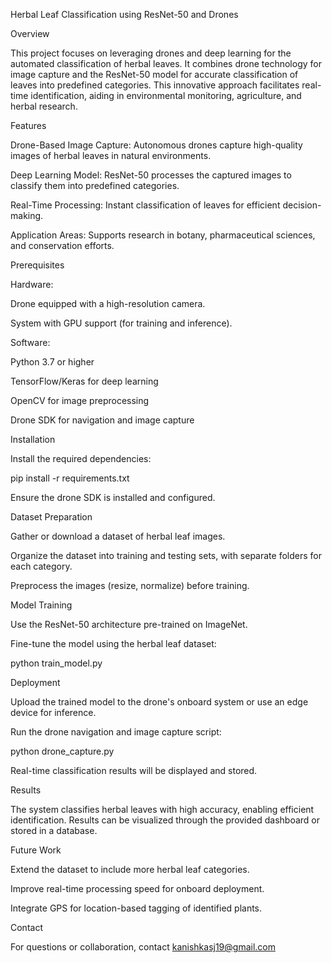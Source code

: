Herbal Leaf Classification using ResNet-50 and Drones

Overview

This project focuses on leveraging drones and deep learning for the automated classification of herbal leaves. It combines drone technology for image capture and the ResNet-50 model for accurate classification of leaves into predefined categories. This innovative approach facilitates real-time identification, aiding in environmental monitoring, agriculture, and herbal research.

Features

Drone-Based Image Capture: Autonomous drones capture high-quality images of herbal leaves in natural environments.

Deep Learning Model: ResNet-50 processes the captured images to classify them into predefined categories.

Real-Time Processing: Instant classification of leaves for efficient decision-making.

Application Areas: Supports research in botany, pharmaceutical sciences, and conservation efforts.

Prerequisites

Hardware:

Drone equipped with a high-resolution camera.

System with GPU support (for training and inference).

Software:

Python 3.7 or higher

TensorFlow/Keras for deep learning

OpenCV for image preprocessing

Drone SDK for navigation and image capture

Installation

Install the required dependencies:

pip install -r requirements.txt

Ensure the drone SDK is installed and configured.

Dataset Preparation

Gather or download a dataset of herbal leaf images.

Organize the dataset into training and testing sets, with separate folders for each category.

Preprocess the images (resize, normalize) before training.

Model Training

Use the ResNet-50 architecture pre-trained on ImageNet.

Fine-tune the model using the herbal leaf dataset:

python train_model.py

Deployment

Upload the trained model to the drone's onboard system or use an edge device for inference.

Run the drone navigation and image capture script:

python drone_capture.py

Real-time classification results will be displayed and stored.

Results

The system classifies herbal leaves with high accuracy, enabling efficient identification. Results can be visualized through the provided dashboard or stored in a database.

Future Work

Extend the dataset to include more herbal leaf categories.

Improve real-time processing speed for onboard deployment.

Integrate GPS for location-based tagging of identified plants.

Contact

For questions or collaboration, contact kanishkasj19@gmail.com
